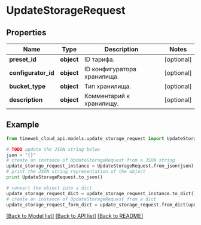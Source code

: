 # UpdateStorageRequest


## Properties
Name | Type | Description | Notes
------------ | ------------- | ------------- | -------------
**preset_id** | **object** | ID тарифа. | [optional] 
**configurator_id** | **object** | ID конфигуратора хранилища. | [optional] 
**bucket_type** | **object** | Тип хранилища. | [optional] 
**description** | **object** | Комментарий к хранилищу. | [optional] 

## Example

```python
from timeweb_cloud_api.models.update_storage_request import UpdateStorageRequest

# TODO update the JSON string below
json = "{}"
# create an instance of UpdateStorageRequest from a JSON string
update_storage_request_instance = UpdateStorageRequest.from_json(json)
# print the JSON string representation of the object
print UpdateStorageRequest.to_json()

# convert the object into a dict
update_storage_request_dict = update_storage_request_instance.to_dict()
# create an instance of UpdateStorageRequest from a dict
update_storage_request_form_dict = update_storage_request.from_dict(update_storage_request_dict)
```
[[Back to Model list]](../README.md#documentation-for-models) [[Back to API list]](../README.md#documentation-for-api-endpoints) [[Back to README]](../README.md)


